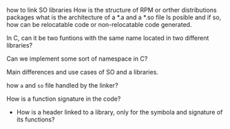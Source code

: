 how to link SO libraries
How is the structure of RPM or orther distributions packages
what is the architecture of a *.a and a *.so file
Is posible and if so, how can be relocatable code or non-relocatable code generated.


In C, can it be two funtions with the same name located in two different libraries?

Can we implement some sort of namespace in C?

Main differences and use cases of SO and a libraries.

how `a` and `so` file handled by the linker?


How is a function signature in the code?
  - How is a header linked to a library, only for the symbola and signature of its functions?
